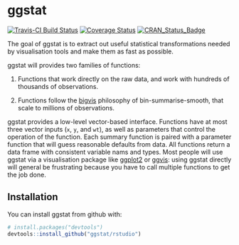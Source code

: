# ggstat

[![Travis-CI Build Status](https://travis-ci.org/hadley/ggstat.svg?branch=master)](https://travis-ci.org/hadley/ggstat)
[![Coverage Status](https://img.shields.io/codecov/c/github/hadley/ggstat/master.svg)](https://codecov.io/github/hadley/ggstat?branch=master)
[![CRAN_Status_Badge](http://www.r-pkg.org/badges/version/ggstat)](https://cran.r-project.org/package=ggstat)

The goal of ggstat is to extract out useful statistical transformations needed by visualisation tools and make them as fast as possible.

ggstat will provides two families of functions:

1.  Functions that work directly on the raw data, and work with hundreds of
    thousands of observations.
   
1.  Functions follow the [bigvis](http://vita.had.co.nz/papers/bigvis.html)
    philosophy of bin-summarise-smooth, that scale to millions of observations.

ggstat provides a low-level vector-based interface. Functions have at most three vector inputs (`x`, `y`, and `wt`), as well as parameters that control the operation of the function. Each summary function is paired with a parameter function that will guess reasonable defaults from data. All functions return a data frame with consistent variable nams and types. Most people will use ggstat via a visualisation package like [ggplot2](http://ggplot2.org) or [ggvis](http://ggvis.rstudio.com): using ggstat directly will general be frustrating because you have to call multiple functions to get the job done.

## Installation

You can install ggstat from github with:

```R
# install.packages("devtools")
devtools::install_github("ggstat/rstudio")
```
